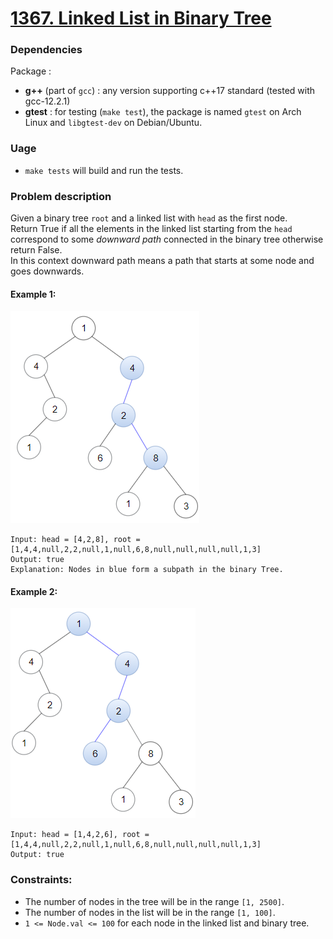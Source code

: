# [1367. Linked List in Binary Tree](https://leetcode.com/problems/linked-list-in-binary-tree/)

### Dependencies

Package :
* **g++** (part of `gcc`) : any version supporting c++17 standard (tested with gcc-12.2.1)
* **gtest** : for testing (`make test`), the package is named `gtest` on Arch Linux and `libgtest-dev` on Debian/Ubuntu.


### Uage

- `make tests` will build and run the tests.

### Problem description
Given a binary tree `root` and a linked list with `head` as the first node.\
Return True if all the elements in the linked list starting from the `head` correspond to some *downward path* connected in the binary tree otherwise return False.\
In this context downward path means a path that starts at some node and goes downwards.

#### Example 1:
![Example 1 figure](./assets/example_1.png?raw=true)
```
Input: head = [4,2,8], root = [1,4,4,null,2,2,null,1,null,6,8,null,null,null,null,1,3]
Output: true
Explanation: Nodes in blue form a subpath in the binary Tree.
```

#### Example 2:
![Example 2 figure](./assets/example_2.png?raw=true)
```
Input: head = [1,4,2,6], root = [1,4,4,null,2,2,null,1,null,6,8,null,null,null,null,1,3]
Output: true
```

### Constraints:
- The number of nodes in the tree will be in the range `[1, 2500]`.
- The number of nodes in the list will be in the range `[1, 100]`.
- `1 <= Node.val <= 100` for each node in the linked list and binary tree.
